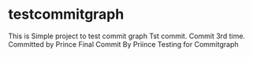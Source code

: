 # testcommitgraph
This is Simple project to test commit graph
Tst commit.
Commit 3rd time.
Committed by Prince
Final Commit By Priince
Testing for Commitgraph
